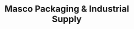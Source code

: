 ---
title: "Masco Packaging & Industrial Supply"
url: /springfield/masco-packaging-and-industrial-supply/
shop: shop
---
